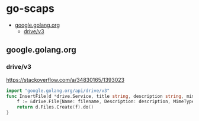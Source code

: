 # go-scaps
<!-- TOC -->

- [google.golang.org](#googlegolangorg)
  - [drive/v3](#drivev3)

<!-- /TOC -->

## google.golang.org
### drive/v3
https://stackoverflow.com/a/34830165/1393023
```go
import "google.golang.org/api/drive/v3"
func InsertFile(d *drive.Service, title string, description string, mimeType string, filename string) (*drive.File, error) {
    f := &drive.File{Name: filename, Description: description, MimeType: mimeType}
    return d.Files.Create(f).do()
}
```